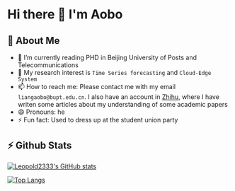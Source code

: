 # Hi there 👋 I'm Aobo

## 🤠 About Me
- 🌱 I’m currently reading PHD in Beijing University of Posts and Telecommunications
- 🚀 My research interest is `Time Series forecasting` and `Cloud-Edge System`
- 📫 How to reach me: Please contact me with my email `liangaobo@bupt.edu.cn`. I also have an account in [Zhihu](https://www.zhihu.com/people/mr-ohahah), where I have writen some articles about my understanding of some academic papers
- 😄 Pronouns: he
- ⚡ Fun fact: Used to dress up at the student union party

## ⚡ Github Stats

[![Leopold2333's GitHub stats](https://github-readme-stats.vercel.app/api?username=Leopold2333&hide=issues&count_private=true&show_icons=true&bg_color=30,e96443,904e95&title_color=fff&text_color=fff)](https://github.com/anuraghazra/github-readme-stats)

[![Top Langs](https://github-readme-stats.vercel.app/api/top-langs/?username=Leopold2333&layout=compact&hide=javascript,html,css)](https://github.com/anuraghazra/github-readme-stats)
